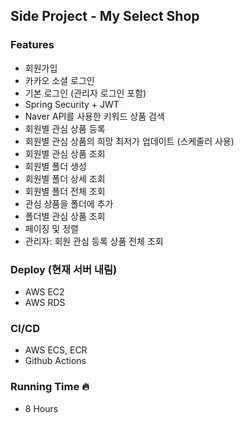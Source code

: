## Side Project - My Select Shop
### Features
- 회원가입
- 카카오 소셜 로그인
- 기본 로그인 (관리자 로그인 포함)
- Spring Security + JWT
- Naver API를 사용한 키워드 상품 검색
- 회원별 관심 상품 등록
- 회원별 관심 상품의 희망 최저가 업데이트 (스케줄러 사용)
- 회원별 관심 상품 조회
- 회원별 폴더 생성
- 회원별 폴더 상세 조회
- 회원별 폴더 전체 조회
- 관심 상품을 폴더에 추가
- 폴더별 관심 상품 조회
- 페이징 및 정렬
- 관리자: 회원 관심 등록 상품 전체 조회

### Deploy (현재 서버 내림)
- AWS EC2
- AWS RDS

### CI/CD
- AWS ECS, ECR
- Github Actions

### Running Time 🔥
- 8 Hours
